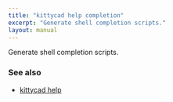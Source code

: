 ```yaml
---
title: "kittycad help completion"
excerpt: "Generate shell completion scripts."
layout: manual
---
```


Generate shell completion scripts.

### See also

* [kittycad help](./kittycad_help)